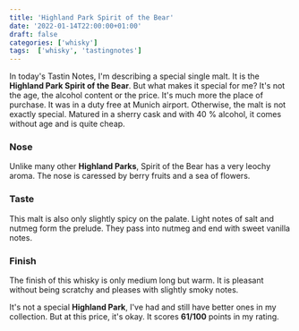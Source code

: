 ```yaml
---
title: 'Highland Park Spirit of the Bear'
date: '2022-01-14T22:00:00+01:00'
draft: false
categories: ['whisky']
tags:  ['whisky', 'tastingnotes']
---
```


In today's Tastin Notes, I'm describing a special single malt. It is the **Highland Park Spirit of the Bear**. But what makes it special for me? It's not the age, the alcohol content or the price. It's much more the place of purchase. It was in a duty free at Munich airport. Otherwise, the malt is not exactly special. Matured in a sherry cask and with 40 % alcohol, it comes without age and is quite cheap.

### Nose

Unlike many other **Highland Parks**, Spirit of the Bear has a very leochy aroma. The nose is caressed by berry fruits and a sea of flowers.

### Taste

This malt is also only slightly spicy on the palate. Light notes of salt and nutmeg form the prelude. They pass into nutmeg and end with sweet vanilla notes.

### Finish

The finish of this whisky is only medium long but warm. It is pleasant without being scratchy and pleases with slightly smoky notes.

It's not a special **Highland Park**, I've had and still have better ones in my collection. But at this price, it's okay.  It scores **61/100** points in my rating.
